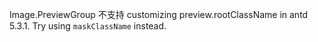 Image.PreviewGroup 不支持 customizing preview.rootClassName in antd 5.3.1. Try using `maskClassName` instead.
